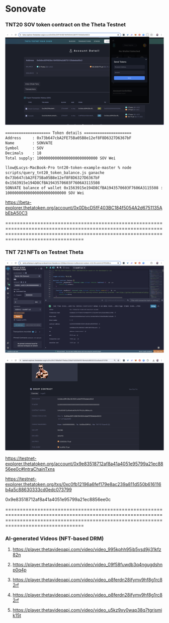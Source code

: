 # Sonovate

### TNT20 SOV token contract on the Theta Testnet

![](https://github.com/lucylow/Theta/blob/main/contracts/Screen%20Shot%202024-07-30%20at%2011.22.46%20AM.png?raw=true)

```
==================== Token details =====================
Address     : 0x73b647cbA2FE75Ba05B8e12ef8F8D6327D6367bF
Name        : SONVATE
Symbol      : SOV
Decimals    : 18
Total supply: 100000000000000000000000000 SOV Wei
```


```
llow@Lucys-MacBook-Pro tnt20-token-example-master % node scripts/query_tnt20_token_balance.js ganache 0x73b647cbA2FE75Ba05B8e12ef8F8D6327D6367bF 0x1563915e194D8CfBA1943570603F7606A3115508
SONVATE balance of wallet 0x1563915e194D8CfBA1943570603F7606A3115508 : 100000000000000000000000000 SOV Wei

```

https://beta-explorer.thetatoken.org/account/0x0DbcD5fF403BC184f5054A2d6751135AbEbA50C3

=============================================================================================================================================================================================

### TNT 721 NFTs on Testnet Theta

![](https://github.com/lucylow/Theta/blob/main/nft/Screen%20Shot%202024-07-30%20at%2011.18.25%20AM.png?raw=true)

![](https://github.com/lucylow/Theta/blob/main/nft/Screen%20Shot%202024-07-29%20at%201.28.07%20PM.png?raw=true)

https://testnet-explorer.thetatoken.org/account/0x9e83518712af8a41a4051e95799a21ec8856ee0c#IntraChainTxns

https://testnet-explorer.thetatoken.org/txs/0xc0fb12196a6fef179e8ac239a811d550b616116b4a5c88630333cd0edc073799

0x9e83518712af8a41a4051e95799a21ec8856ee0c


=============================================================================================================================================================================================

### AI-generated Videos (NFT-based DRM)

1. https://player.thetavideoapi.com/video/video_995kphh95ib5vsd9ji31kfz82n

2. https://player.thetavideoapi.com/video/video_09f58fuwdb3q4ngugdshnp0q4p

3. https://player.thetavideoapi.com/video/video_p8ferdn28ifymv9hf8g1rc82rf

4. https://player.thetavideoapi.com/video/video_p8ferdn28ifymv9hf8g1rc82rf

5. https://player.thetavideoapi.com/video/video_u5kz9xy0wap38q7tgrismik15t

